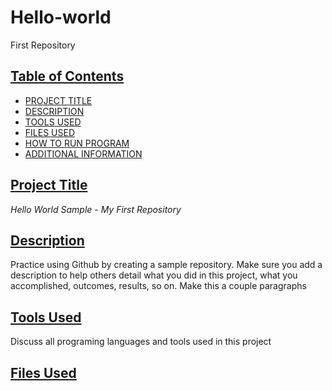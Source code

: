# Hello-world
First Repository

## **<ins>Table of Contents<ins>**
- [PROJECT TITLE](#Project-Title)
- [DESCRIPTION](#Description)
- [TOOLS USED](#Tools-Used)
- [FILES USED](#Files-Used)
- [HOW TO RUN PROGRAM](#How-to-run-program)
- [ADDITIONAL INFORMATION](#additional-information)

## **<ins>Project Title </ins>**
*Hello World Sample - My First Repository*

## **<ins>Description<ins>**
Practice using Github by creating a sample repository. Make sure you add a description to help others detail what you did in this project, what you accomplished, outcomes, results, so on. Make this a couple paragraphs

## **<ins>Tools Used<ins>**
Discuss all programing languages and tools used in this project

## **<ins>Files Used<ins>**
